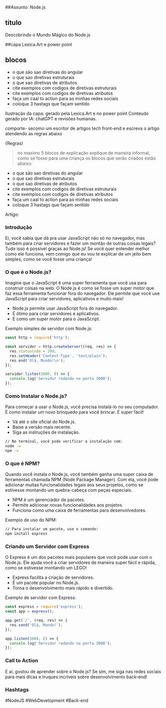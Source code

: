##Assunto:
 Node.js

## titulo
Descobrindo o Mundo Mágico do Node.js

##capa
Lexica.Art e power point

## blocos

- o que são sao diretivas do angular 
- o que sao diretivas estruturais
- o que sao diretivas de atributos 
- cite exemplos com codigos de diretivas estruturais 
- cite exemplos com codigos de diretivas atributos
- faça um caal to action para as minhas redes sociais 
- coloque 3 hastags que façam sentido 

Ilustração da capa: gerado pela Lexica.Art e no power point
Conteudo gerado por IA: chatGPT e revisões humanas.

comporte-  secomo um escritor de artigos tech front-end e escreva o artigo atendendo as regras abaixo

{Regras}
> no maximo 5 blocos de explicação
>explique de maneira informal, como se fosse para uma criança
> os blocos que serão criados estão abaixo:
- o que são sao diretivas do angular 
- o que sao diretivas estruturais
- o que sao diretivas de atributos 
- cite exemplos com codigos de diretivas estruturais 
- cite exemplos com codigos de diretivas atributos
- faça um caal to action para as minhas redes sociais 
- coloque 3 hastags que façam sentido



Artigo:

### Introdução

Ei, você sabia que dá pra usar JavaScript não só no navegador, mas também para criar servidores e fazer um montão de outras coisas legais? Tudo isso é possível graças ao Node.js! Se você quer entender melhor como ele funciona, vem comigo que eu vou te explicar de um jeito bem simples, como se você fosse uma criança!

### O que é o Node.js?

Imagine que o JavaScript é uma super ferramenta que você usa para construir coisas na web. O Node.js é como se fosse um super motor que faz essa ferramenta funcionar fora do navegador. Ele permite que você use JavaScript para criar servidores, aplicativos e muito mais!

- Node.js permite usar JavaScript fora do navegador.
- É ótimo para criar servidores e aplicativos.
- É como um super motor para o JavaScript.

Exemplo simples de servidor com Node.js:

```javascript
const http = require('http');

const servidor = http.createServer((req, res) => {
  res.statusCode = 200;
  res.setHeader('Content-Type', 'text/plain');
  res.end('Olá, Mundo!\n');
});

servidor.listen(3000, () => {
  console.log('Servidor rodando na porta 3000');
});
```

### Como Instalar o Node.js?

Para começar a usar o Node.js, você precisa instalá-lo no seu computador. É como instalar um novo brinquedo para você brincar. É super fácil!

- Vá até o site oficial do Node.js.
- Baixe a versão mais recente.
- Siga as instruções de instalação.

```bash
// No terminal, você pode verificar a instalação com:
node -v
npm -v
```

### O que é NPM?

Quando você instala o Node.js, você também ganha uma super caixa de ferramentas chamada NPM (Node Package Manager). Com ela, você pode adicionar muitas funcionalidades legais aos seus projetos, como se estivesse montando um quebra-cabeça com peças especiais.

- NPM é um gerenciador de pacotes.
- Permite adicionar novas funcionalidades aos projetos.
- Funciona como uma caixa de ferramentas para desenvolvedores.

Exemplo de uso do NPM:

```bash
// Para instalar um pacote, use o comando:
npm install express
```

### Criando um Servidor com Express

O Express é um dos pacotes mais populares que você pode usar com o Node.js. Ele ajuda você a criar servidores de maneira super fácil e rápida, como se estivesse montando um LEGO!

- Express facilita a criação de servidores.
- É um pacote popular no Node.js.
- Torna o desenvolvimento mais rápido e divertido.

Exemplo de servidor com Express:

```javascript
const express = require('express');
const app = express();

app.get('/', (req, res) => {
  res.send('Olá, Mundo!');
});

app.listen(3000, () => {
  console.log('Servidor rodando na porta 3000');
});
```

### Call to Action

E aí, gostou de aprender sobre o Node.js? Se sim, me siga nas redes sociais para mais dicas e truques incríveis sobre desenvolvimento back-end!

### Hashtags

#NodeJS #WebDevelopment #Back-end

